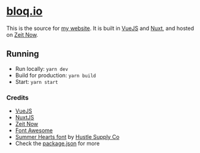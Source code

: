 # [bloq.io](https://bloq.io)

This is the source for [my website](https://bloq.io/). It is built in [VueJS](https://vuejs.org/) and [Nuxt](https://nuxtjs.org/), and hosted on [Zeit Now](https://zeit.co/now).

## Running

- Run locally: `yarn dev`
- Build for production: `yarn build`
- Start: `yarn start`

### Credits

- [VueJS](https://vuejs.org/)
- [NuxtJS](https://nuxtjs.org/)
- [Zeit Now](https://zeit.co/now)
- [Font Awesome](https://fontawesome.com/)
- [Summer Hearts font](https://creativemarket.com/hustlesupplyco/634184-Greenstone-Script-%2850-off%29) by [Hustle Supply Co](https://creativemarket.com/hustlesupplyco)
- Check the [package.json](package.json) for more
